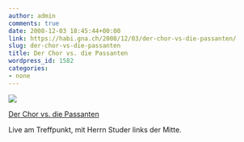 ```yaml
---
author: admin
comments: true
date: 2008-12-03 18:45:44+00:00
link: https://habi.gna.ch/2008/12/03/der-chor-vs-die-passanten/
slug: der-chor-vs-die-passanten
title: Der Chor vs. die Passanten
wordpress_id: 1582
categories:
- none
---
```


[![](https://static.flickr.com/3210/3079812367_93f120e293_m.jpg)](https://www.flickr.com/photos/habi/3079812367/)

[Der Chor vs. die Passanten](https://www.flickr.com/photos/habi/3079812367/)


Live am Treffpunkt, mit Herrn Studer links der Mitte.
